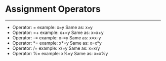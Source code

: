 # Assignment Operators

---

- Operator: = example: x=y Same as: x=y
- Operator: =+ example: x+=y Same as: x=x+y
- Operator: -= example: x-=y Same as: x=x-y
- Operator: \*= example: x\*=y Same as: x=x\*y
- Operator: /= example: x/=y Same as: x=x/y
- Operator: %= example: x%=y Same as: x=x%y
